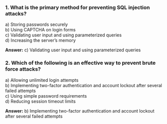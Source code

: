 ### **1. What is the primary method for preventing SQL injection attacks?**

a) Storing passwords securely  
b) Using CAPTCHA on login forms  
c) Validating user input and using parameterized queries  
d) Increasing the server’s memory

**Answer:** c) Validating user input and using parameterized queries

### **2. Which of the following is an effective way to prevent brute force attacks?**

a) Allowing unlimited login attempts  
b) Implementing two-factor authentication and account lockout after several failed attempts  
c) Using simple password requirements  
d) Reducing session timeout limits

**Answer:** b) Implementing two-factor authentication and account lockout after several failed attempts
<!--stackedit_data:
eyJoaXN0b3J5IjpbMTI4MTc0MjQwNCwtMjA4ODc0NjYxMl19
-->